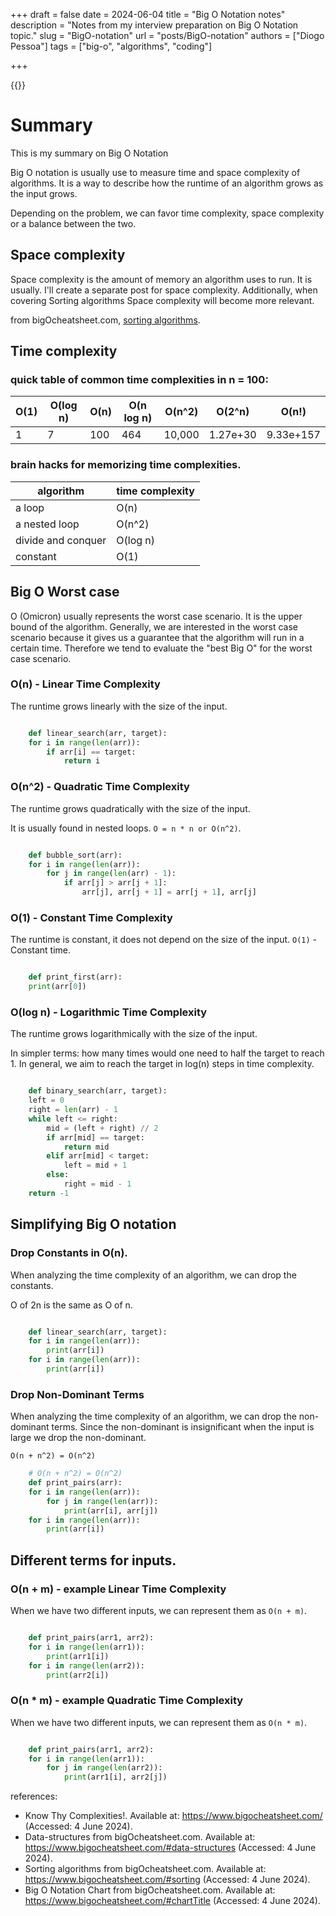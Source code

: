+++
draft = false
date = 2024-06-04
title = "Big O Notation notes"
description = "Notes from my interview preparation on Big O Notation topic."
slug = "BigO-notation"
url = "posts/BigO-notation"
authors = ["Diogo Pessoa"]
tags = ["big-o", "algorithms", "coding"]

+++

{{<toc>}}

# Summary

This is my summary on Big O Notation

Big O notation is usually use to measure time and space complexity of algorithms. It is
a way to describe how the runtime of an algorithm grows as the input grows.

Depending on the problem, we can favor time complexity, space complexity or a balance
between the two.

## Space complexity

Space complexity is the amount of memory an algorithm uses to run. It is usually. I'll
create a separate post for space complexity. Additionally, when covering Sorting
algorithms Space complexity will become more relevant.

from bigOcheatsheet.com, [sorting algorithms](https://www.bigocheatsheet.com/#sorting).

## Time complexity

### quick table of common time complexities in n = 100:

| O(1) | O(log n) | O(n) | O(n log n) | O(n^2) | O(2^n)   | O(n!)     |
|------|----------|------|------------|--------|----------|-----------|
| 1    | 7        | 100  | 464        | 10,000 | 1.27e+30 | 9.33e+157 |

### brain hacks for memorizing time complexities.

| algorithm          | time complexity | 
|--------------------|-----------------|
| a loop             | O(n)            |
| a nested loop      | O(n^2)          |
| divide and conquer | O(log n)        |
| constant           | O(1)            |

## Big O Worst case

O (Omicron) usually represents the worst case scenario. It is the upper bound of the
algorithm.
Generally, we are interested in the worst case scenario because it gives us a guarantee
that the algorithm will run in a certain time. Therefore we tend to evaluate the "best
Big O" for the worst case scenario.

### O(n) - Linear Time Complexity

The runtime grows linearly with the size of the input.

```python

    def linear_search(arr, target):
    for i in range(len(arr)):
        if arr[i] == target:
            return i
```

### O(n^2) - Quadratic Time Complexity

The runtime grows quadratically with the size of the input.

It is usually found in nested loops. `O = n * n or O(n^2)`.

```python

    def bubble_sort(arr):
    for i in range(len(arr)):
        for j in range(len(arr) - 1):
            if arr[j] > arr[j + 1]:
                arr[j], arr[j + 1] = arr[j + 1], arr[j]
```

### O(1) - Constant Time Complexity

The runtime is constant, it does not depend on the size of the input. `O(1)` - Constant
time.

```python

    def print_first(arr):
    print(arr[0])
```

### O(log n) - Logarithmic Time Complexity

The runtime grows logarithmically with the size of the input.

In simpler terms: how many times would one need to half the target to reach 1. In
general, we aim to reach the target in log(n) steps in time complexity.

```python

    def binary_search(arr, target):
    left = 0
    right = len(arr) - 1
    while left <= right:
        mid = (left + right) // 2
        if arr[mid] == target:
            return mid
        elif arr[mid] < target:
            left = mid + 1
        else:
            right = mid - 1
    return -1
```

## Simplifying Big O notation

### Drop Constants in O(n).

When analyzing the time complexity of an algorithm, we can drop the constants.

O of 2n is the same as O of n.

```python

    def linear_search(arr, target):
    for i in range(len(arr)):
        print(arr[i])
    for i in range(len(arr)):
        print(arr[i])
```

### Drop Non-Dominant Terms

When analyzing the time complexity of an algorithm, we can drop the non-dominant terms.
Since the non-dominant is insignificant when the input is large we drop the
non-dominant.

`O(n + n^2) = O(n^2)`

```python
    # O(n + n^2) = O(n^2)
    def print_pairs(arr):
    for i in range(len(arr)):
        for j in range(len(arr)):
            print(arr[i], arr[j])
    for i in range(len(arr)):
        print(arr[i])
```

## Different terms for inputs.

### O(n + m) - example Linear Time Complexity

When we have two different inputs, we can represent them as `O(n + m)`.

```python

    def print_pairs(arr1, arr2):
    for i in range(len(arr1)):
        print(arr1[i])
    for i in range(len(arr2)):
        print(arr2[i])
```

### O(n * m) - example Quadratic Time Complexity

When we have two different inputs, we can represent them as `O(n * m)`.

```python

    def print_pairs(arr1, arr2):
    for i in range(len(arr1)):
        for j in range(len(arr2)):
            print(arr1[i], arr2[j])
```

references:

* Know Thy Complexities!. Available at: https://www.bigocheatsheet.com/ (Accessed: 4
  June 2024).
* Data-structures from bigOcheatsheet.com. Available at:
  https://www.bigocheatsheet.com/#data-structures (Accessed: 4 June 2024).
* Sorting algorithms from bigOcheatsheet.com. Available at:
  https://www.bigocheatsheet.com/#sorting (Accessed: 4 June 2024).
* Big O Notation Chart from bigOcheatsheet.com. Available at:
  https://www.bigocheatsheet.com/#chartTitle (Accessed: 4 June 2024).
